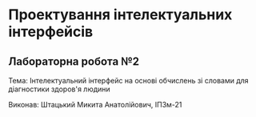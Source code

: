 
# Проектування інтелектуальних інтерфейсів
## Лабораторна робота №2

Тема: Інтелектуальний інтерфейс на основі обчислень зі словами для діагностики здоров'я людини

Виконав: Штацький Микита Анатолійович, ІПЗм-21